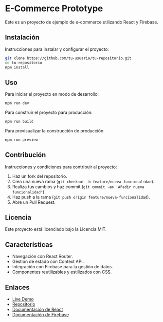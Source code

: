 # E-Commerce Prototype

Este es un proyecto de ejemplo de e-commerce utilizando React y Firebase.

## Instalación

Instrucciones para instalar y configurar el proyecto:

```bash
git clone https://github.com/tu-usuario/tu-repositorio.git
cd tu-repositorio
npm install
```

## Uso

Para iniciar el proyecto en modo de desarrollo:

```bash
npm run dev
```

Para construir el proyecto para producción:

```bash
npm run build
```

Para previsualizar la construcción de producción:

```bash
npm run preview
```

## Contribución

Instrucciones y condiciones para contribuir al proyecto:

1. Haz un fork del repositorio.
2. Crea una nueva rama (`git checkout -b feature/nueva-funcionalidad`).
3. Realiza tus cambios y haz commit (`git commit -am 'Añadir nueva funcionalidad'`).
4. Haz push a la rama (`git push origin feature/nueva-funcionalidad`).
5. Abre un Pull Request.

## Licencia

Este proyecto está licenciado bajo la Licencia MIT.

## Características

- Navegación con React Router.
- Gestión de estado con Context API.
- Integración con Firebase para la gestión de datos.
- Componentes reutilizables y estilizados con CSS.

## Enlaces
- [Live Demo](https://proyecto-final-marcos.vercel.app/)
- [Repositorio](https://github.com/tu-usuario/tu-repositorio)
- [Documentación de React](https://reactjs.org/docs/getting-started.html)
- [Documentación de Firebase](https://firebase.google.com/docs)
